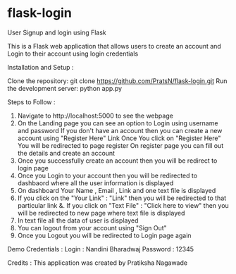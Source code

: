 # flask-login

User Signup and login using Flask

This is a Flask web application that allows users to create an account and Login to their account using login credentials


Installation and Setup :

Clone the repository: git clone https://github.com/PratsN/flask-login.git
Run the development server: python app.py

Steps to Follow :

1. Navigate to http://localhost:5000 to see the webpage
2. On the Landing page you can see an option to Login using username and password
If you don't have an account then you can create a new account using "Register Here" Link
Once You click on "Register Here" You will be redirected to page register 
On register page you can fill out the details and create an account
3. Once you successfully create an account then you will be redirect to login page 
4. Once you Login to your account then you will be redirected to dashbaord where all the user information is displayed
5. On dashboard Your Name , Email , Link and one text file is displayed
6. If you click on the "Your Link" : "Link"  then you will be redirected to that particular link
&. If you click on "Text File" : "Click here to view" then you will be redirected to new page where text file is displayed
9. In text file all the data of user is displayed
10. You can logout from your account using "Sign Out"
11. Once you Logout you will be redirected to Login page again

Demo Credentials :
Login : Nandini Bharadwaj
Password : 12345

Credits : This application was created by Pratiksha Nagawade
